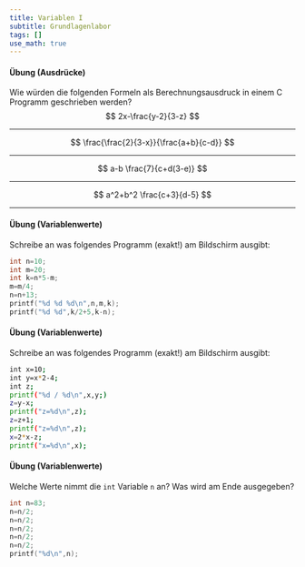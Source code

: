 ```yaml
---
title: Variablen I
subtitle: Grundlagenlabor
tags: []
use_math: true
---
```


#### Übung (Ausdrücke)


Wie würden die folgenden Formeln als Berechnungsausdruck in einem C Programm geschrieben werden?
$$
2x-\frac{y-2}{3-z}
$$

---

$$
\frac{\frac{2}{3-x}}{\frac{a+b}{c-d}}
$$

---

$$
a-b \frac{7}{c+d(3-e)}
$$

---

$$
a^2+b^2 \frac{c+3}{d-5}
$$

---



#### Übung (Variablenwerte)

Schreibe an was folgendes Programm (exakt!) am Bildschirm ausgibt:

```c++
int n=10;
int m=20;
int k=n*5-m;
m=m/4;
n=n+13;
printf("%d %d %d\n",n,m,k);
printf("%d %d",k/2+5,k-n);
```



#### Übung (Variablenwerte)

Schreibe an was folgendes Programm (exakt!) am Bildschirm ausgibt:

```sh
int x=10;
int y=x*2-4;
int z;
printf("%d / %d\n",x,y;)
z=y-x;
printf("z=%d\n",z);
z=z+1;
printf("z=%d\n",z);
x=2*x-z;
printf("x=%d\n",x);
```



#### Übung (Variablenwerte)

Welche Werte nimmt die `int` Variable `n` an? Was wird am Ende ausgegeben?

```c++
int n=83;
n=n/2;
n=n/2;
n=n/2;
n=n/2;
n=n/2;
printf("%d\n",n);
```

